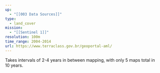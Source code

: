 ```yaml
---
up:
  - "[[003 Data Sources]]"
type:
  - land_cover
mission:
  - "[[Sentinel 1]]"
resolution: 100m
time_range: 2004-2014
url: https://www.terraclass.gov.br/geoportal-aml/
---
```

Takes intervals of 2-4 years in between mapping, with only 5 maps total in 10 years.